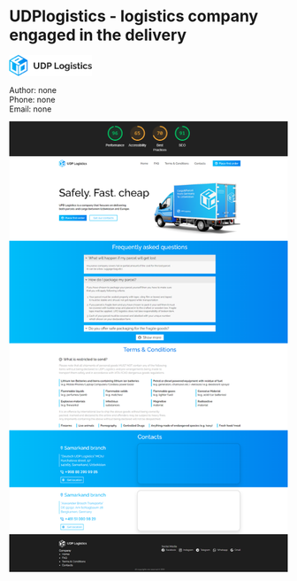 # UDPlogistics - logistics company engaged in the delivery

<a href="https://w33bvgl.github.io/UDPLogistics/">
  <img src="resources/img/logo.png" alt="UDPlogistics logo" style="width: 150px;">
</a>

Author: none <br>
Phone: none <br>
Email: none

![site statistics](resources/img/image.png)
![site img](resources/img/screenshot.png)

  
